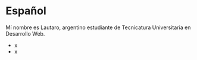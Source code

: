 <h1>Español</h1>
<p>Mí nombre es Lautaro, argentino estudiante de Tecnicatura Universitaria en Desarrollo Web.</p>
<ul>
    <li>x</li>
    <li>x</li>
</ul>
